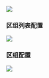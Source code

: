 ![](https://cdn.nlark.com/yuque/0/2024/png/43288467/1712656579835-b9e2ee54-b49d-4e0e-9def-2293608a3e15.png)

### 区组列表配置
![](https://cdn.nlark.com/yuque/0/2024/png/43288467/1712656580172-07a2a07e-8f96-441c-9bbf-f7913ff54db1.png)

### 区组配置
![](https://cdn.nlark.com/yuque/0/2024/png/43288467/1712656580512-6e40fbe1-60d2-492c-8911-65b3eda6e729.png)

